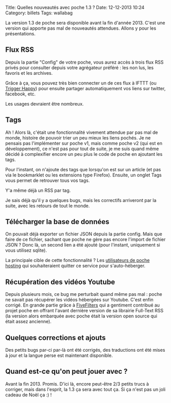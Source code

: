 Title: Quelles nouveautés avec poche 1.3 ?
Date: 12-12-2013 10:24
Category: billets
Tags: wallabag

La version 1.3 de poche sera disponible avant la fin d'année 2013. C'est une version qui apporte pas mal de nouveautés attendues. Allons y pour les présentations.

## Flux RSS

Depuis la partie "Config" de votre poche, vous aurez accès à trois flux RSS privés pour consulter depuis votre agrégateur préféré : les non lus, les favoris et les archives.

Grâce à ça, vous pouvez très bien connecter un de ces flux à IFTTT (ou [Trigger Happy](http://trigger-happy.eu/)) pour ensuite partager automatiquement vos liens sur twitter, facebook, etc.

Les usages devraient être nombreux.

## Tags

Ah ! Alors là, c'était une fonctionnalité vivement attendue par pas mal de monde, histoire de pouvoir trier un peu mieux les liens pochés. Je ne pensais pas l'implémenter sur poche v1, mais comme poche v2 (qui est en développement), ce n'est pas pour tout de suite, je me suis quand même décidé à complexifier encore un peu plus le code de poche en ajoutant les tags.

Pour l'instant, on n'ajoute des tags que lorsqu'on est sur un article (et pas via le bookmarklet ou les extensions type Firefox). Ensuite, un onglet Tags vous permet de retrouver tous vos tags.

Y'a même déjà un RSS par tag.

Je sais déjà qu'il y a quelques bugs, mais les correctifs arriveront par la suite, avec les retours de tout le monde.


## Télécharger la base de données


On pouvait déjà exporter un fichier JSON depuis la partie config. Mais que faire de ce fichier, sachant que poche ne gère pas encore l'import de fichier JSON ? Donc là, un second lien a été ajouté (pour l'instant, uniquement si vous utilisez sqlite).

La principale cible de cette fonctionnalité ? Les [utilisateurs de poche hosting](https://www.framabag.org) qui souhaiteraient quitter ce service pour s'auto-héberger.

## Récupération des vidéos Youtube

Depuis plusieurs mois, ce bug me perturbait quand même pas mal : poche ne savait pas récupérer les vidéos hébergées sur Youtube. C'est enfin corrigé. En grande partie grâce à [FiveFilters](http://fivefilters.org/) qui a gentiment contribué au projet poche en offrant l'avant dernière version de sa librairie Full-Text RSS (la version alors embarquée avec poche était la version open source qui était assez ancienne).


## Quelques corrections et ajouts

Des petits bugs par-ci par-là ont été corrigés, des traductions ont été mises à jour et la langue perse est maintenant disponible.

## Quand est-ce qu'on peut jouer avec ?

Avant la fin 2013. Promis. D'ici là, encore peut-être 2/3 petits trucs à corriger, mais dans l'esprit, la 1.3 ça sera avec tout ça. Si ça n'est pas un joli cadeau de Noël ça :) !
